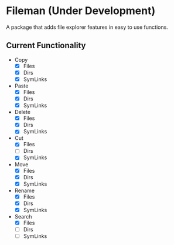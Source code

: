 # Fileman (**Under Development**)

A package that adds file explorer features in easy to use functions.

## Current Functionality
- Copy
  - [x] Files
  - [x] Dirs
  - [x] SymLinks
- Paste
  - [x] Files
  - [x] Dirs
  - [x] SymLinks
- Delete
  - [x] Files
  - [x] Dirs
  - [x] SymLinks
- Cut
  - [x] Files
  - [ ] Dirs
  - [x] SymLinks
- Move
  - [x] Files
  - [x] Dirs
  - [x] SymLinks
- Rename
  - [x] Files
  - [x] Dirs
  - [x] SymLinks
- Search
  - [x] Files
  - [ ] Dirs
  - [ ] SymLinks
